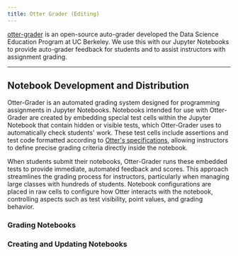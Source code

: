 ```yaml
---
title: Otter Grader (Editing)
---
```


[otter-grader](https://otter-grader.readthedocs.io/) is an open-source auto-grader developed the Data Science Education Program at UC Berkeley. We use this with our Jupyter Notebooks to provide auto-grader feedback for students and to assist instructors with assignment grading.

---

## Notebook Development and Distribution
Otter-Grader is an automated grading system designed for programming assignments in Jupyter Notebooks. Notebooks intended for use with Otter-Grader are created by embedding special test cells within the Jupyter Notebook that contain hidden or visible tests, which Otter-Grader uses to automatically check students' work. These test cells include assertions and test code formatted according to [Otter's specifications](https://otter-grader.readthedocs.io/en/latest/otter_assign/notebook_format.html), allowing instructors to define precise grading criteria directly inside the notebook.

When students submit their notebooks, Otter-Grader runs these embedded tests to provide immediate, automated feedback and scores. This approach streamlines the grading process for instructors, particularly when managing large classes with hundreds of students. Notebook configurations are placed in raw cells to configure how Otter interacts with the notebook, controlling aspects such as test visibility, point values, and grading behavior.

### Grading Notebooks

### Creating and Updating Notebooks

